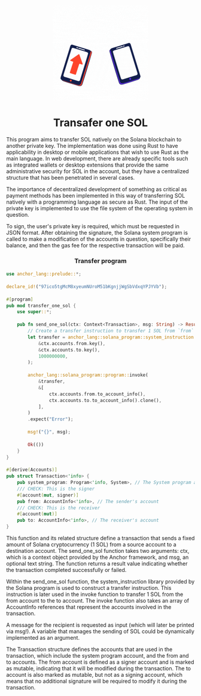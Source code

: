 <div align="center">

![transfer_one_sol](transfer_one_sol.gif)

<h1>Transafer one SOL</h1>

</div>

This program aims to transfer SOL natively on the Solana blockchain to another private key. The implementation was done using Rust to have applicability in desktop or mobile applications that wish to use Rust as the main language. In web development, there are already specific tools such as integrated wallets or desktop extensions that provide the same administrative security for SOL in the account, but they have a centralized structure that has been penetrated in several cases.

The importance of decentralized development of something as critical as payment methods has been implemented in this way of transferring SOL natively with a programming language as secure as Rust. The input of the private key is implemented to use the file system of the operating system in question.

To sign, the user's private key is required, which must be requested in JSON format. After obtaining the signature, the Solana system program is called to make a modification of the accounts in question, specifically their balance, and then the gas fee for the respective transaction will be paid.

<h3 align="center">Transfer program</h3>


```rust
use anchor_lang::prelude::*;

declare_id!("97ico5tgMcM8xyeumNUroM51bKgnjjWgSbVdxqYPJYVb");

#[program]
pub mod transfer_one_sol {
    use super::*;

    pub fn send_one_sol(ctx: Context<Transaction>, msg: String) -> Result<()> {
        // Create a transfer instruction to transfer 1 SOL from `from` to `to`
        let transfer = anchor_lang::solana_program::system_instruction::transfer(
            &ctx.accounts.from.key(),
            &ctx.accounts.to.key(),
            1000000000,
        );

        anchor_lang::solana_program::program::invoke(
            &transfer,
            &[
                ctx.accounts.from.to_account_info(),
                ctx.accounts.to.to_account_info().clone(),
            ],
        )
        .expect("Error");

        msg!("{}", msg);

        Ok(())
    }
}

#[derive(Accounts)]
pub struct Transaction<'info> {
    pub system_program: Program<'info, System>, // The System program account
    /// CHECK: This is the signer
    #[account(mut, signer)]
    pub from: AccountInfo<'info>, // The sender's account
    /// CHECK: This is the receiver
    #[account(mut)]
    pub to: AccountInfo<'info>, // The receiver's account
}

```
This function and its related structure define a transaction that sends a fixed amount of Solana cryptocurrency (1 SOL) from a source account to a destination account. The send_one_sol function takes two arguments: ctx, which is a context object provided by the Anchor framework, and msg, an optional text string. The function returns a result value indicating whether the transaction completed successfully or failed.

Within the send_one_sol function, the system_instruction library provided by the Solana program is used to construct a transfer instruction. This instruction is later used in the invoke function to transfer 1 SOL from the from account to the to account. The invoke function also takes an array of AccountInfo references that represent the accounts involved in the transaction.

A message for the recipient is requested as input (which will later be printed via msg!). A variable that manages the sending of SOL could be dynamically implemented as an argument.

The Transaction structure defines the accounts that are used in the transaction, which include the system program account, and the from and to accounts. The from account is defined as a signer account and is marked as mutable, indicating that it will be modified during the transaction. The to account is also marked as mutable, but not as a signing account, which means that no additional signature will be required to modify it during the transaction.
